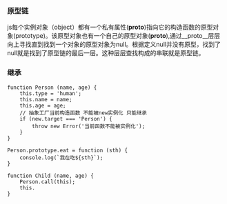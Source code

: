 ### 原型链
js每个实例对象（object）都有一个私有属性(__proto__)指向它的构造函数的原型对象(prototype)。该原型对象也有一个自己的原型对象(__proto__),通过__proto__层层向上寻找直到找到一个对象的原型对象为null。根据定义null并没有原型，找到了null就是找到了原型链的最后一层。这种层层查找构成的串联就是原型链。
### 继承
```
function Person (name, age) {
	this.type = 'human';
	this.name = name;
	this.age = age;
	// 抽象工厂当前构造函数 不能被new实例化 只能继承
	if (new.target === 'Person') {
		throw new Error('当前函数不能被实例化');
	}
}

Person.prototype.eat = function (sth) {
	console.log(`我在吃${sth}`);
}

function Child (name, age) {
	Person.call(this);
	this.
}


```


